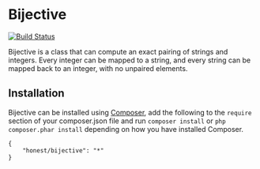 # Bijective

[![Build Status](https://secure.travis-ci.org/daniel-morris/bijective.png?branch=master)](http://travis-ci.org/daniel-morris/bijective)

Bijective is a class that can compute an exact pairing of strings and integers.
Every integer can be mapped to a string, and every string can be mapped back to an
integer, with no unpaired elements.

## Installation

Bijective can be installed using [Composer](http://getcomposer.org/), add the
following to the `require` section of your composer.json file and run
`composer install` or `php composer.phar install` depending on how you have installed
Composer.

```
{
    "honest/bijective": "*"
}
```
